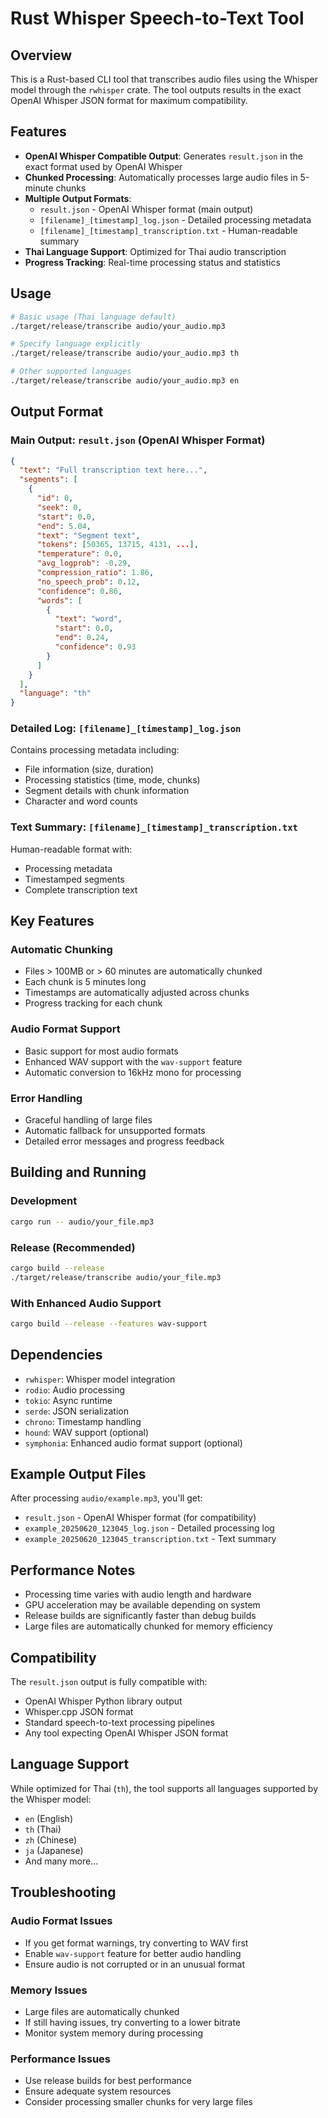 # Rust Whisper Speech-to-Text Tool

## Overview

This is a Rust-based CLI tool that transcribes audio files using the Whisper model through the `rwhisper` crate. The tool outputs results in the exact OpenAI Whisper JSON format for maximum compatibility.

## Features

- **OpenAI Whisper Compatible Output**: Generates `result.json` in the exact format used by OpenAI Whisper
- **Chunked Processing**: Automatically processes large audio files in 5-minute chunks
- **Multiple Output Formats**: 
  - `result.json` - OpenAI Whisper format (main output)
  - `[filename]_[timestamp]_log.json` - Detailed processing metadata
  - `[filename]_[timestamp]_transcription.txt` - Human-readable summary
- **Thai Language Support**: Optimized for Thai audio transcription
- **Progress Tracking**: Real-time processing status and statistics

## Usage

```bash
# Basic usage (Thai language default)
./target/release/transcribe audio/your_audio.mp3

# Specify language explicitly
./target/release/transcribe audio/your_audio.mp3 th

# Other supported languages
./target/release/transcribe audio/your_audio.mp3 en
```

## Output Format

### Main Output: `result.json` (OpenAI Whisper Format)

```json
{
  "text": "Full transcription text here...",
  "segments": [
    {
      "id": 0,
      "seek": 0,
      "start": 0.0,
      "end": 5.04,
      "text": "Segment text",
      "tokens": [50365, 13715, 4131, ...],
      "temperature": 0.0,
      "avg_logprob": -0.29,
      "compression_ratio": 1.86,
      "no_speech_prob": 0.12,
      "confidence": 0.86,
      "words": [
        {
          "text": "word",
          "start": 0.0,
          "end": 0.24,
          "confidence": 0.93
        }
      ]
    }
  ],
  "language": "th"
}
```

### Detailed Log: `[filename]_[timestamp]_log.json`

Contains processing metadata including:
- File information (size, duration)
- Processing statistics (time, mode, chunks)
- Segment details with chunk information
- Character and word counts

### Text Summary: `[filename]_[timestamp]_transcription.txt`

Human-readable format with:
- Processing metadata
- Timestamped segments
- Complete transcription text

## Key Features

### Automatic Chunking
- Files > 100MB or > 60 minutes are automatically chunked
- Each chunk is 5 minutes long
- Timestamps are automatically adjusted across chunks
- Progress tracking for each chunk

### Audio Format Support
- Basic support for most audio formats
- Enhanced WAV support with the `wav-support` feature
- Automatic conversion to 16kHz mono for processing

### Error Handling
- Graceful handling of large files
- Automatic fallback for unsupported formats
- Detailed error messages and progress feedback

## Building and Running

### Development
```bash
cargo run -- audio/your_file.mp3
```

### Release (Recommended)
```bash
cargo build --release
./target/release/transcribe audio/your_file.mp3
```

### With Enhanced Audio Support
```bash
cargo build --release --features wav-support
```

## Dependencies

- `rwhisper`: Whisper model integration
- `rodio`: Audio processing
- `tokio`: Async runtime
- `serde`: JSON serialization
- `chrono`: Timestamp handling
- `hound`: WAV support (optional)
- `symphonia`: Enhanced audio format support (optional)

## Example Output Files

After processing `audio/example.mp3`, you'll get:
- `result.json` - OpenAI Whisper format (for compatibility)
- `example_20250620_123045_log.json` - Detailed processing log
- `example_20250620_123045_transcription.txt` - Text summary

## Performance Notes

- Processing time varies with audio length and hardware
- GPU acceleration may be available depending on system
- Release builds are significantly faster than debug builds
- Large files are automatically chunked for memory efficiency

## Compatibility

The `result.json` output is fully compatible with:
- OpenAI Whisper Python library output
- Whisper.cpp JSON format
- Standard speech-to-text processing pipelines
- Any tool expecting OpenAI Whisper JSON format

## Language Support

While optimized for Thai (`th`), the tool supports all languages supported by the Whisper model:
- `en` (English)
- `th` (Thai) 
- `zh` (Chinese)
- `ja` (Japanese)
- And many more...

## Troubleshooting

### Audio Format Issues
- If you get format warnings, try converting to WAV first
- Enable `wav-support` feature for better audio handling
- Ensure audio is not corrupted or in an unusual format

### Memory Issues
- Large files are automatically chunked
- If still having issues, try converting to a lower bitrate
- Monitor system memory during processing

### Performance Issues
- Use release builds for best performance
- Ensure adequate system resources
- Consider processing smaller chunks for very large files
